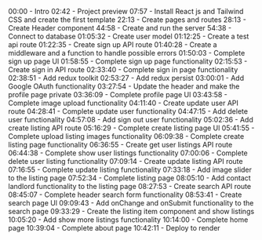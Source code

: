 
00:00 - Intro
02:42 - Project preview
07:57 - Install React js and Tailwind CSS and create the first template
22:13 - Create pages and routes
28:13 - Create Header component 
44:58 - Create and run the server 
54:38 - Connect to database 
01:05:32 - Create user model
01:12:25 - Create a test api route
01:22:35 - Create sign up API route
01:40:28 - Create a middleware and a function to handle possible errors
01:50:03 - Complete sign up page Ul
01:58:55 - Complete sign up page functionality
02:15:53 - Create sign in API route
02:33:40 - Complete sign in page functionality
02:38:51 - Add redux toolkit
02:53:27 - Add redux persist
03:00:01 - Add Google OAuth functionality
03:27:54 - Update the header and make the profile page private
03:36:09 - Complete profile page Ul
03:43:58 - Complete image upload functionality
04:11:40 - Create update user API route
04:28:41 - Complete update user functionality 
04:47:15 - Add delete user functionality
04:57:08 - Add sign out user functionality
05:02:36 - Add create listing API route
05:16:29 - Complete create listing page Ul
05:41:55 - Complete upload listing images functionality 
06:09:38 - Complete create listing page functionality 
06:36:55 - Create get user listings API route
06:44:38 - Complete show user listings functionality
07:00:06 - Complete delete user listing functionality
07:09:14 - Create update listing API route
07:16:55 - Complete update listing functionality 
07:33:18 - Add image slider to the listing page
07:52:34 - Complete listing page
08:05:10 - Add contact landlord functionality to the listing page
08:27:53 - Create search API route
08:45:07 - Complete header search form functionality
08:53:41 - Create search page Ul
09:09:43 - Add onChange and onSubmit functionality to the search page
09:33:29 - Create the listing item component and show listings
10:05:20 - Add show more listings functionality
10:14:00 - Complete home page
10:39:04 - Complete about page
10:42:11 - Deploy to render